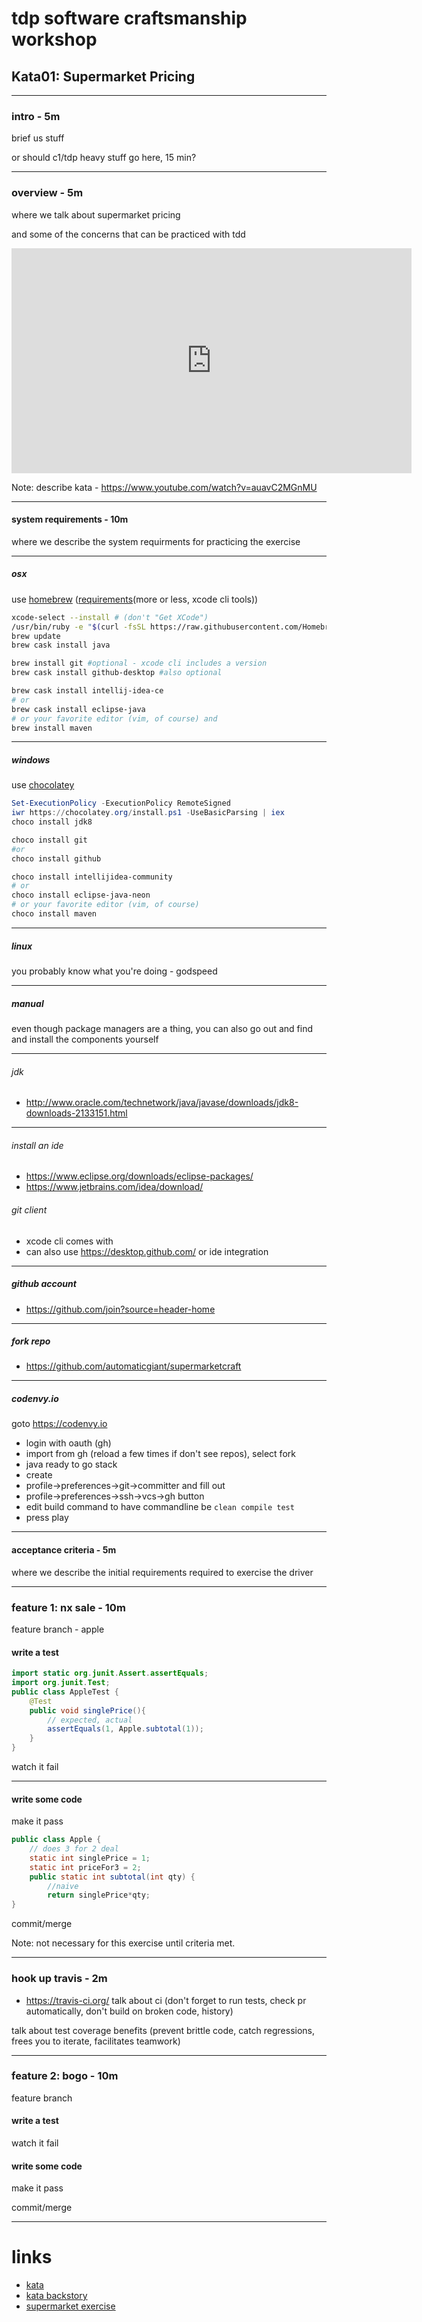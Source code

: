 # tdp software craftsmanship workshop
## Kata01: Supermarket Pricing

---

### intro - 5m
brief us stuff

or should c1/tdp heavy stuff go here, 15 min?

---

### overview - 5m
where we talk about supermarket pricing

and some of the concerns that can be practiced with tdd

<iframe width="640" height="360" src="https://www.youtube.com/embed/iiiznDpoapQ?t=46" frameborder="0" allowfullscreen></iframe>

Note: describe kata - https://www.youtube.com/watch?v=auavC2MGnMU

---

#### system requirements - 10m
where we describe the system requirments for practicing the exercise

---

##### osx
use [homebrew](https://brew.sh/) ([requirements](http://docs.brew.sh/Installation.html)(more or less, xcode cli tools))
```bash
xcode-select --install # (don't "Get XCode")
/usr/bin/ruby -e "$(curl -fsSL https://raw.githubusercontent.com/Homebrew/install/master/install)"
brew update
brew cask install java

brew install git #optional - xcode cli includes a version
brew cask install github-desktop #also optional

brew cask install intellij-idea-ce
# or
brew cask install eclipse-java
# or your favorite editor (vim, of course) and
brew install maven
```

---

##### windows
use [chocolatey](https://chocolatey.org/install)
```powershell
Set-ExecutionPolicy -ExecutionPolicy RemoteSigned
iwr https://chocolatey.org/install.ps1 -UseBasicParsing | iex
choco install jdk8

choco install git
#or
choco install github

choco install intellijidea-community
# or
choco install eclipse-java-neon
# or your favorite editor (vim, of course)
choco install maven
```

---

##### linux
you probably know what you're doing - godspeed

---

##### manual
even though package managers are a thing, you can also go out and find and install the components yourself

---

###### jdk
- http://www.oracle.com/technetwork/java/javase/downloads/jdk8-downloads-2133151.html

---

###### install an ide
- https://www.eclipse.org/downloads/eclipse-packages/
- https://www.jetbrains.com/idea/download/

###### git client
- xcode cli comes with
- can also use https://desktop.github.com/ or ide integration

---

##### github account
- https://github.com/join?source=header-home

---

##### fork repo
- https://github.com/automaticgiant/supermarketcraft

---

##### codenvy.io
goto https://codenvy.io
- login with oauth (gh)
- import from gh (reload a few times if don't see repos), select fork
- java ready to go stack
- create
- profile->preferences->git->committer and fill out
- profile->preferences->ssh->vcs->gh button
- edit build command to have commandline be `clean compile test`
- press play

---

#### acceptance criteria - 5m
where we describe the initial requirements required to exercise the driver

---

### feature 1: nx sale - 10m
feature branch - apple
#### write a test
```java
import static org.junit.Assert.assertEquals;
import org.junit.Test;
public class AppleTest {
    @Test
    public void singlePrice(){
        // expected, actual
        assertEquals(1, Apple.subtotal(1));
    }
}
```

watch it fail

---

#### write some code
make it pass

```java
public class Apple {
    // does 3 for 2 deal
    static int singlePrice = 1;
    static int priceFor3 = 2;
    public static int subtotal(int qty) {
        //naive
        return singlePrice*qty;
}
```

commit/merge

Note: not necessary for this exercise until criteria met.

---

### hook up travis - 2m
- https://travis-ci.org/
talk about ci (don't forget to run tests, check pr automatically, don't build on broken code, history)

talk about test coverage benefits (prevent brittle code, catch regressions, frees you to iterate, facilitates teamwork)

---

### feature 2: bogo - 10m
feature branch
#### write a test
watch it fail
#### write some code
make it pass

commit/merge

---

# links
- [kata](http://codekata.com/kata/codekata-intro/)
- [kata backstory](http://codekata.com/kata/codekata-how-it-started/)
- [supermarket exercise](http://codekata.com/kata/kata01-supermarket-pricing/)


